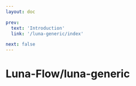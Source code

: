 ```yaml
---
layout: doc

prev:
  text: 'Introduction'
  link: '/luna-generic/index'

next: false
---
```

# Luna-Flow/luna-generic
